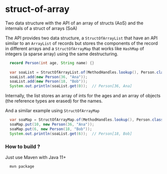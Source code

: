 # struct-of-array
Two data structure with the API of an array of structs (AoS) and the internals of a struct of arrays (SoA)

The API provides two data structure, a `StructOfArrayList` that have an API similar to an `ArrayList`
of records but stores the components of the record in different arrays and a `StructOfArrayMap`
that works like `HashMap` of integers (a sparse array) using the same destructuring.

```java
  record Person(int age, String name) {}
  
  var soaList = StructOfArrayList.of(MethodHandles.lookup(), Person.class);
  soaList.add(new Person(36, "Ana"));
  soaList.add(new Person(18, "Bob"));
  System.out.println(soaList.get(0));  // Person[36, Ana]
```

Internally, the list stores an array of ints for the ages and an array of objects (the reference types are erased)
for the names.

And a similar example using `StructOfArrayMap`
```java
  var soaMap = StructOfArrayMap.of(MethodHandles.lookup(), Person.class);
  soaMap.put(10, new Person(36, "Ana"));
  soaMap.put(6, new Person(18, "Bob"));
  System.out.println(soaList.get(6));  // Person[18, Bob]
```


### How to build ?
Just use Maven with Java 11+
```bash
  mvn package
```



